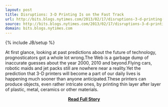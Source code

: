 ```yaml
---
layout: post
title: Disruptions: 3-D Printing Is on the Fast Track 
url: http://bits.blogs.nytimes.com/2013/02/17/disruptions-3-d-printing-is-on-the-fast-track//partner=rss&amp;emc=rss
source: http://bits.blogs.nytimes.com/2013/02/17/disruptions-3-d-printing-is-on-the-fast-track//partner=rss&amp;emc=rss
domain: bits.blogs.nytimes.com
---
```

{% include JB/setup %}<p>At first glance, looking at past predictions about the future of technology, prognosticators got a whole lot wrong.The Web is a garbage dump of inaccurate guesses about the year 2000, 2010 and beyond.Flying cars, robotic maids and jet packs still are nowhere near a reality.Yet the prediction that 3-D printers will become a part of our daily lives is happening much sooner than anyone anticipated.These printers can produce objects, even rather intricate ones, by printing thin layer after layer of plastic, metal, ceramics or other materials.</p>
<center><p><a href="http://bits.blogs.nytimes.com/2013/02/17/disruptions-3-d-printing-is-on-the-fast-track//partner=rss&amp;emc=rss" style='padding:25px; font-sze:18px; font-weight: bold;'>Read Full Story</a></p></center>

